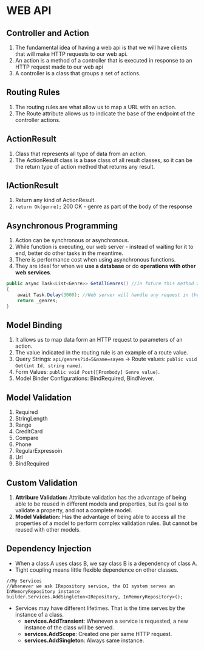# WEB API

## Controller and Action
01. The fundamental idea of having a web api is that we will have clients that will make HTTP requests to our web api. <br/>
02. An action is a method of a controller that is executed in response to an HTTP request made to our web api <br/>
03. A controller is a class that groups a set of actions. <br/>

## Routing Rules
01. The routing rules are what allow us to map a URL with an action.  <br/>
02. The Route attribute allows us to indicate the base of the endpoint of the controller actions. <br/>

## ActionResult
01. Class that represents all type of data from an action.
02. The ActionResult class is a base class of all result classes, so it can be the return type of action
method that returns any result.

## IActionResult
01. Return any kind of ActionResult.
02.  `return Ok(genre);` 200 OK - genre as part of the body of the response

## Asynchronous Programming
01. Action can be synchronous or asynchronous.
02. While function is executing, our web server - instead of waiting for it to end, better do other tasks in the meantime.
03. There is performance cost when using asynchronous functions.
04. They are ideal for when we **use a database** or do **operations with other web services**.
```c#
public async Task<List<Genre>> GetAllGenres() //In future this method will return a Task -> List<Genre>
{
    await Task.Delay(3000); //Web server will handle any request in the meantime and after 3s it will come back here and continue the execution.
    return _genres;
}
```

## Model Binding
01. It allows us to map data form an HTTP request to parameters of an action.
02. The value indicated in the routing rule is an example of a route value.
03. Query Strings: `api/genres?id=5&name=sayem` -> Route values: `public void Get(int Id, string name)`.
04. Form Values: `public void Post([Frombody] Genre value)`.
05. Model Binder Configurations: BindRequired, BindNever.

## Model Validation
01. Required
02. StringLength
03. Range
04. CreditCard
05. Compare
06. Phone
07. RegularExpressoin
08. Url
09. BindRequired


## Custom Validation
01. **Attribure Validation:** Attribute validation has the advantage of being able to be reused in different models and properties, but its goal is to validate a property, and not a complete model.
02. **Model Validation:** Has the advantage of being able to access all the properties of a model to perform complex validation rules. But cannot be reused with other models.

## Dependency Injection
* When a class A uses class B, we say class B is a dependency of class A.
* Tight coupling means little flexible dependence on other classes.
```
//My Services
//Whenever we ask IRepository service, the DI system serves an InMemoryRepository instance
builder.Services.AddSingleton<IRepository, InMemoryRepository>();
```
* Services may have different lifetimes. That is the time serves by the instance of a class.
    * **services.AddTransient**: Wheneven a service is requested, a new instance of the class will be served.
    * **services.AddScope**: Created one per same HTTP request.
    * **services.AddSingleton**: Always same instance.